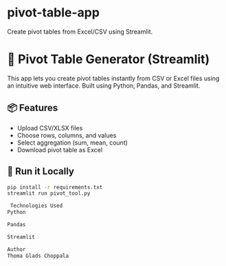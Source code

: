 # pivot-table-app
 Create pivot tables from Excel/CSV using Streamlit.

# 🔁 Pivot Table Generator (Streamlit)

This app lets you create pivot tables instantly from CSV or Excel files using an intuitive web interface. Built using Python, Pandas, and Streamlit.

## 📦 Features
- Upload CSV/XLSX files
- Choose rows, columns, and values
- Select aggregation (sum, mean, count)
- Download pivot table as Excel

## 🚀 Run it Locally

```bash
pip install -r requirements.txt
streamlit run pivot_tool.py

 Technologies Used
Python

Pandas

Streamlit

Author
Thoma Glads Choppala
